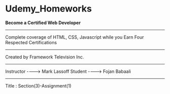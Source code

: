 # Udemy_Homeworks
**Become a Certified Web Developer**
_______________________________________________________________________________________
Complete coverage of HTML, CSS, Javascript while you Earn Four Respected Certifications
_______________________________________________________________________________________
Created by Framework Television Inc. 
_______________________________________________________________________________________
Instructor ----> Mark Lassoff
Student    ----> Fojan Babaali
_______________________________________________________________________________________
Title : Section(3)-Assignment(1)


